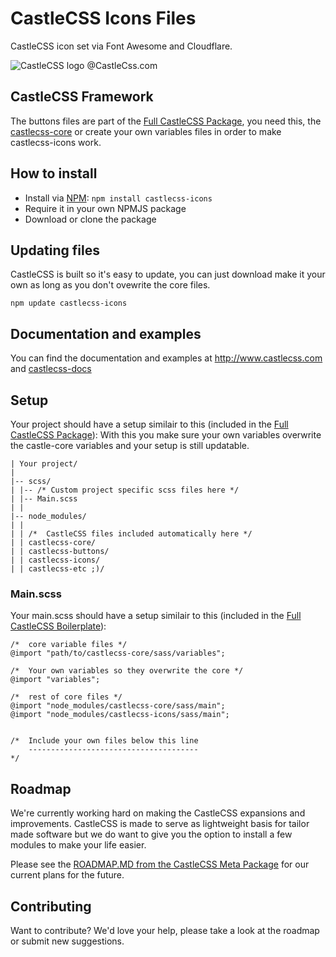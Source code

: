 # CastleCSS Icons Files
CastleCSS icon set via Font Awesome and Cloudflare.

![CastleCSS logo @CastleCss.com](https://www.doordarius.nl/castlecss-logo-250.png)

## CastleCSS Framework
The buttons files are part of the [Full CastleCSS Package](https://github.com/CastleCSS/castlecss), you need this, the [castlecss-core](https://github.com/CastleCSS/castlecss) or create your own variables files in order to make castlecss-icons work.

## How to install
- Install via [NPM](https://www.npmjs.com/): ```npm install castlecss-icons```
- Require it in your own NPMJS package
- Download or clone the package

## Updating files
CastleCSS is built so it's easy to update, you can just download make it your own as long as you don't ovewrite the core files. 

```npm update castlecss-icons```

## Documentation and examples
You can find the documentation and examples at http://www.castlecss.com and [castlecss-docs](https://github.com/CastleCSS/castlecss-icons)

## Setup
Your project should have a setup similair to this (included in the [Full CastleCSS Package](https://github.com/CastleCSS/castlecss)):
With this you make sure your own variables overwrite the castle-core variables and your setup is still updatable.

```
| Your project/
|
|-- scss/ 
| |-- /* Custom project specific scss files here */
| |-- Main.scss
| |
|-- node_modules/
| | 
| | /*	CastleCSS files included automatically here */
| | castlecss-core/
| | castlecss-buttons/
| | castlecss-icons/
| | castlecss-etc ;)/
```

### Main.scss
Your main.scss should have a setup similair to this (included in the [Full CastleCSS Boilerplate](https://github.com/CastleCSS/castlecss-boilerplate)):

```
/*  core variable files */
@import "path/to/castlecss-core/sass/variables";

/*  Your own variables so they overwrite the core */
@import "variables";

/*  rest of core files */
@import "node_modules/castlecss-core/sass/main";
@import "node_modules/castlecss-icons/sass/main";

 
/*  Include your own files below this line
    --------------------------------------
*/
```
## Roadmap
We're currently working hard on making the CastleCSS expansions and improvements. CastleCSS is made to serve as lightweight basis for tailor made software but we do want to give you the option to install a few modules to make your life easier.

Please see the [ROADMAP.MD from the CastleCSS Meta Package](https://github.com/CastleCSS/castlecss/blob/master/ROADMAP.md) for our current plans for the future.

## Contributing
Want to contribute? We'd love your help, please take a look at the roadmap or submit new suggestions.
